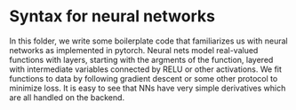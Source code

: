# Syntax for neural networks

In this folder, we write some boilerplate code that familiarizes us with neural networks as implemented in pytorch.
Neural nets model real-valued functions with layers, starting with the argments of the function, layered with intermediate variables connected by RELU or other activations.
We fit functions to data by following gradient descent or some other protocol to minimize loss.  It is easy to see that NNs have very simple derivatives which are all handled on the backend.
